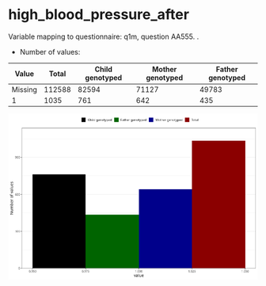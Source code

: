 # high_blood_pressure_after
Variable mapping to questionnaire: q1m, question AA555.
.
- Number of values:

| Value | Total | Child genotyped | Mother genotyped | Father genotyped |
| ----- | ----- | --------------- | ---------------- | ---------------- |
| Missing | 112588 | 82594 | 71127 | 49783 |
| 1 | 1035 | 761 | 642 |435 |



![](high_blood_pressure_after_n.png)



